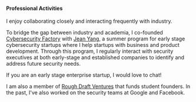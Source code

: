 #### Professional Activities

I enjoy collaborating closely and interacting frequently
with industry.

To bridge the gap between industry and academia, 
I co-founded [Cybersecurity Factory](https://cybersecurityfactory.com)
with [Jean Yang](http://jeanyang.com/), a summer program for early
stage cybersecurity startups where I help startups with business
and product development. Through this program, I regularly interact
with security executives at both early-stage and established 
companies to identify and address future security needs. 

If you are an early stage enterprise startup, I would love to chat!

I am also a member of 
[Rough Draft Ventures](http://roughdraft.vc) that funds student founders.
In the past, I've also worked on the security teams at Google and Facebook.
 
